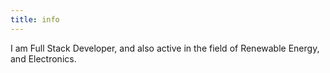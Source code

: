 ```yaml
---
title: info
---
```


I am Full Stack Developer, and also active in the field of Renewable Energy, and Electronics. 
